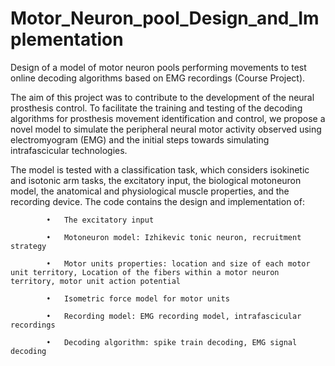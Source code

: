 # Motor_Neuron_pool_Design_and_Implementation
Design of a model of motor neuron pools performing movements to test online decoding algorithms based on EMG recordings (Course Project).
 
The aim of this project was to contribute to the development of the neural prosthesis control. To facilitate the training and testing of the decoding algorithms for prosthesis movement identification and control, we propose a novel model to simulate the peripheral neural motor activity observed using electromyogram (EMG) and the initial steps towards simulating intrafascicular technologies.

The model is tested with a classification task, which considers isokinetic and isotonic arm tasks, the excitatory input, the biological motoneuron model, the anatomical and physiological muscle properties, and the recording device. The code contains the design and implementation of:

            •	The excitatory input

            •	Motoneuron model: Izhikevic tonic neuron, recruitment strategy

            •	Motor units properties: location and size of each motor unit territory, Location of the fibers within a motor neuron territory, motor unit action potential

            •	Isometric force model for motor units

            •	Recording model: EMG recording model, intrafascicular recordings

            •	Decoding algorithm: spike train decoding, EMG signal decoding
